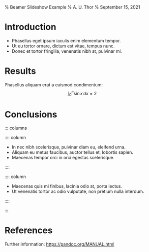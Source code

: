 % Beamer Slideshow Example
% A. U. Thor
% September 15, 2021

Introduction
============

* Phasellus eget ipsum iaculis enim elementum tempor.
* Ut eu tortor ornare, dictum est vitae, tempus nunc.
* Donec et tortor fringilla, venenatis nibh at, pulvinar mi.

Results
=======

Phasellus aliquam erat a euismod condimentum:
$$\int_{0}^{\pi} \sin x \, dx = 2$$

Conclusions
===========

::: columns

:::: column

* In nec nibh scelerisque, pulvinar diam eu, eleifend urna.
* Aliquam eu metus faucibus, auctor tellus et, lobortis sapien.
* Maecenas tempor orci in orci egestas scelerisque.

::::

:::: column

* Maecenas quis mi finibus, lacinia odio at, porta lectus.
* Ut venenatis tortor ac odio vulputate, non pretium nulla interdum.

::::

:::

References
==========

Further information: <https://pandoc.org/MANUAL.html>

